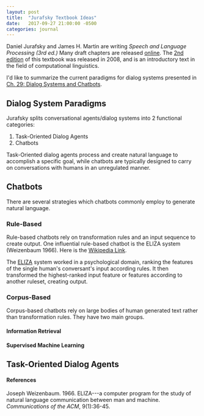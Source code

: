 ```yaml
---
layout: post
title:  "Jurafsky Textbook Ideas"
date:   2017-09-27 21:00:00 -0500
categories: journal
---
```


Daniel Jurafsky and James H. Martin are writing *Speech and Language Processing (3rd ed.)* Many draft chapters are released [online](https://web.stanford.edu/~jurafsky/slp3/). The [2nd edition](https://www.amazon.com/Speech-Language-Processing-Daniel-Jurafsky/dp/0131873210) of this textbook was released in 2008, and is an introductory text in the field of computational linguistics.


I'd like to summarize the current paradigms for dialog systems presented in [Ch. 29: Dialog Systems and Chatbots](https://web.stanford.edu/~jurafsky/slp3/29.pdf).


## Dialog System Paradigms
Jurafsky splits conversational agents/dialog systems into 2 functional categories:

  1. Task-Oriented Dialog Agents
  1. Chatbots

Task-Oriented dialog agents process and create natural language to accomplish a specific goal, while chatbots are typically designed to carry on conversations with humans in an unregulated manner.

## Chatbots
There are several strategies which chatbots commonly employ to generate natural language.

### Rule-Based
Rule-based chatbots rely on transformation rules and an input sequence to create output. One influential rule-based chatbot is the ELIZA system (Weizenbaum 1966). Here is the [Wikipedia Link](https://en.wikipedia.org/wiki/ELIZA).  

The [ELIZA](https://en.wikipedia.org/wiki/ELIZA) system worked in a psychological domain, ranking the features of the single human's conversant's input according rules. It then transformed the highest-ranked input feature or features according to another ruleset, creating output.

### Corpus-Based
Corpus-based chatbots rely on large bodies of human generated text rather than transformation rules. They have two main groups.

#### Information Retrieval


#### Supervised Machine Learning


## Task-Oriented Dialog Agents

#### References
Joseph Weizenbaum. 1966. ELIZA---a computer program for the study of natural language communication between man and machine. *Communications of the ACM*, 9(1):36-45.
